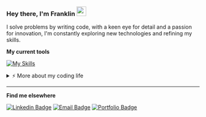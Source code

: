 ### Hey there, I'm Franklin <a href="https://github.com/franklinrms/#"><img src="https://media.giphy.com/media/hvRJCLFzcasrR4ia7z/giphy.gif" width="25px" height="25px"></a>

I solve problems by writing code, with a keen eye for detail and a passion for innovation, I'm constantly exploring new technologies and refining my skills. 

**My current tools**

[![My Skills](https://skillicons.dev/icons?i=ts,react,nextjs,tailwind,graphql,jest,bun,nodejs,express,elysia,prisma,git,docker,aws,cloudflare,mongodb,postgres,redis,figma&theme=dark&perline=20)](#)


<details>
   <summary>⚡️ More about my coding life</summary>
   <br/>  

   <table>
   <tr>
   <td valign="top" width="50%">
         
   [![Metrics 01](/01-metrics.svg)](#)
   </td>
   <td valign="top" width="50%">
      
   [![Metrics 02](/02-metrics.svg)](#)
   </td>
   </tr></table>
    
</details> 

---

**Find me elsewhere**

[![Linkedin Badge](https://img.shields.io/badge/Linkedin-242938.svg?style=for-the-badge&logo=linkedin&logoColor=white&link=https://www.linkedin.com/in/franklinrms/)](https://www.linkedin.com/in/franklinrms/)
[![Email Badge](https://img.shields.io/badge/franklinramos@outlook.com-242938?style=for-the-badge&logo=microsoft-outlook&logoColor=white&link=mailto:franklinramos@outlook.com)](mailto:franklinramos@outlook.com)
[![Portfolio Badge](https://img.shields.io/badge/Portfolio-242938.svg?style=for-the-badge&logo=react&logoColor=white&url=https://codebyfranklin.vercel.app/)](https://codebyfranklin.vercel.app/)
